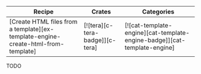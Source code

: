 | Recipe | Crates | Categories |
|--------|--------|------------|
| [Create HTML files from a template][ex-template-engine-create-html-from-template] | [![tera][c-tera-badge]][c-tera] | [![cat-template-engine][cat-template-engine-badge]][cat-template-engine] |

<div class="hidden">
TODO
</div>
